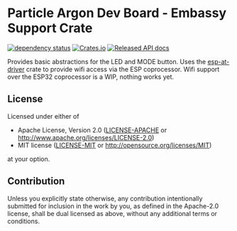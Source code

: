 # Particle Argon Dev Board - Embassy Support Crate
[![dependency status](https://deps.rs/repo/github/rukai/particle-argon/status.svg)](https://deps.rs/repo/github/rukai/particle-argon)
[![Crates.io](https://img.shields.io/crates/v/particle-argon.svg)](https://crates.io/crates/particle-argon)
[![Released API docs](https://docs.rs/particle-argon/badge.svg)](https://docs.rs/particle-argon)

Provides basic abstractions for the LED and MODE button.
Uses the [esp-at-driver](https://github.com/rukai/esp-at-driver) crate to provide wifi access via the ESP coprocessor.
Wifi support over the ESP32 coprocessor is a WIP, nothing works yet.

## License

Licensed under either of

- Apache License, Version 2.0 ([LICENSE-APACHE](LICENSE-APACHE) or
  http://www.apache.org/licenses/LICENSE-2.0)
- MIT license ([LICENSE-MIT](LICENSE-MIT) or http://opensource.org/licenses/MIT)

at your option.

## Contribution

Unless you explicitly state otherwise, any contribution intentionally submitted
for inclusion in the work by you, as defined in the Apache-2.0 license, shall be
dual licensed as above, without any additional terms or conditions.
